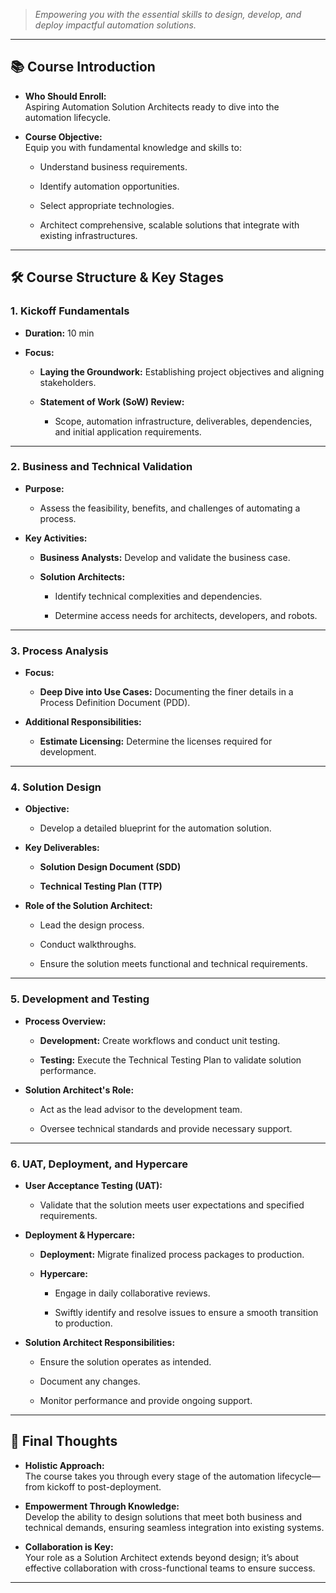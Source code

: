 > _Empowering you with the essential skills to design, develop, and deploy impactful automation solutions._

---

## 📚 Course Introduction

- **Who Should Enroll:**  
    Aspiring Automation Solution Architects ready to dive into the automation lifecycle.
    
- **Course Objective:**  
    Equip you with fundamental knowledge and skills to:
    
    - Understand business requirements.
        
    - Identify automation opportunities.
        
    - Select appropriate technologies.
        
    - Architect comprehensive, scalable solutions that integrate with existing infrastructures.
        

---

## 🛠️ Course Structure & Key Stages

### 1. **Kickoff Fundamentals**

- **Duration:** 10 min
    
- **Focus:**
    
    - **Laying the Groundwork:** Establishing project objectives and aligning stakeholders.
        
    - **Statement of Work (SoW) Review:**
        
        - Scope, automation infrastructure, deliverables, dependencies, and initial application requirements.
            

---

### 2. **Business and Technical Validation**

- **Purpose:**
    
    - Assess the feasibility, benefits, and challenges of automating a process.
        
- **Key Activities:**
    
    - **Business Analysts:** Develop and validate the business case.
        
    - **Solution Architects:**
        
        - Identify technical complexities and dependencies.
            
        - Determine access needs for architects, developers, and robots.
            

---

### 3. **Process Analysis**

- **Focus:**
    
    - **Deep Dive into Use Cases:** Documenting the finer details in a Process Definition Document (PDD).
        
- **Additional Responsibilities:**
    
    - **Estimate Licensing:** Determine the licenses required for development.
        

---

### 4. **Solution Design**

- **Objective:**
    
    - Develop a detailed blueprint for the automation solution.
        
- **Key Deliverables:**
    
    - **Solution Design Document (SDD)**
        
    - **Technical Testing Plan (TTP)**
        
- **Role of the Solution Architect:**
    
    - Lead the design process.
        
    - Conduct walkthroughs.
        
    - Ensure the solution meets functional and technical requirements.
        

---

### 5. **Development and Testing**

- **Process Overview:**
    
    - **Development:** Create workflows and conduct unit testing.
        
    - **Testing:** Execute the Technical Testing Plan to validate solution performance.
        
- **Solution Architect's Role:**
    
    - Act as the lead advisor to the development team.
        
    - Oversee technical standards and provide necessary support.
        

---

### 6. **UAT, Deployment, and Hypercare**

- **User Acceptance Testing (UAT):**
    
    - Validate that the solution meets user expectations and specified requirements.
        
- **Deployment & Hypercare:**
    
    - **Deployment:** Migrate finalized process packages to production.
        
    - **Hypercare:**
        
        - Engage in daily collaborative reviews.
            
        - Swiftly identify and resolve issues to ensure a smooth transition to production.
            
- **Solution Architect Responsibilities:**
    
    - Ensure the solution operates as intended.
        
    - Document any changes.
        
    - Monitor performance and provide ongoing support.
        

---

## 🔑 Final Thoughts

- **Holistic Approach:**  
    The course takes you through every stage of the automation lifecycle—from kickoff to post-deployment.
    
- **Empowerment Through Knowledge:**  
    Develop the ability to design solutions that meet both business and technical demands, ensuring seamless integration into existing systems.
    
- **Collaboration is Key:**  
    Your role as a Solution Architect extends beyond design; it’s about effective collaboration with cross-functional teams to ensure success.
    

---